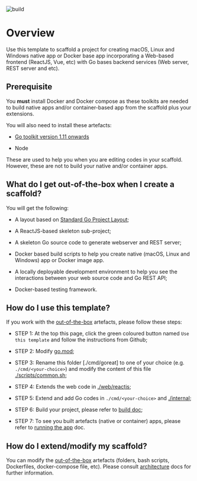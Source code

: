 ![build](https://github.com/paulwizviz/go-web/workflows/build/badge.svg)

# Overview

Use this template to scaffold a project for creating macOS, Linux and Windows native app or Docker base app incorporating a Web-based frontend (ReactJS, Vue, etc) with Go bases backend services (Web server, REST server and etc).

## Prerequisite

You **must** install Docker and Docker compose as these toolkits are needed to build native apps and/or container-based app from the scaffold plus your extensions.

You will also need to install these artefacts:

* [Go toolkit version 1.11 onwards](https://blog.golang.org/)

* Node

These are used to help you when you are editing codes in your scaffold. However, these are not to build your native and/or container apps.

## <a name="out-of-the-box">What do I get out-of-the-box when I create a scaffold</a>?

You will get the following:

* A layout based on [Standard Go Project Layout](https://github.com/golang-standards/project-layout);

* A ReactJS-based skeleton sub-project;

* A skeleton Go source code to generate webserver and REST server;

* Docker based build scripts to help you create native (macOS, Linux and Windows) app or Docker image app.

* A locally deployable development environment to help you see the interactions between your web source code and Go REST API;

* Docker-based testing framework.

## How do I use this template?

If you work with the [out-of-the-box](#out-of-the-box) artefacts, please follow these steps:

* STEP 1: At the top this page, click the green coloured button named `Use this template` and follow the instructions from Github;

* STEP 2: Modify [go.mod](./go.mod);

* STEP 3: Rename this folder [./cmd/goreat] to one of your choice (e.g. `./cmd/<your-choice>`) and modify the content of this file [./scripts/common.sh](./scripts/common.sh);

* STEP 4: Extends the web code in [./web/reactjs](./web/reactjs);

* STEP 5: Extend and add Go codes in `./cmd/<your-choice>` and [./internal](./internal);

* STEP 6: Build your project, please refer to [build doc](./docs/Build.md);

* STEP 7: To see you built artefacts (native or container) apps, please refer to [running the app](./docs/Run.md) doc.

## How do I extend/modify my scaffold?

 You can modify the [out-of-the-box](out-of-the-box) artefacts (folders, bash scripts, Dockerfiles, docker-compose file, etc). Please consult [architecture](./docs/Arch.md) docs for further information.

 
